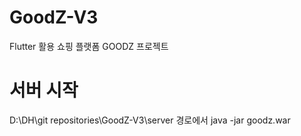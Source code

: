 # GoodZ-V3
Flutter 활용 쇼핑 플랫폼 GOODZ 프로젝트

# 서버 시작
D:\DH\git repositories\GoodZ-V3\server 경로에서
java -jar goodz.war